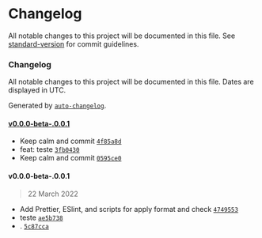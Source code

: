 # Changelog

All notable changes to this project will be documented in this file. See [standard-version](https://github.com/conventional-changelog/standard-version) for commit guidelines.

### Changelog

All notable changes to this project will be documented in this file. Dates are displayed in UTC.

Generated by [`auto-changelog`](https://github.com/CookPete/auto-changelog).

#### [v0.0.0-beta-.0.0.1](https://github.com/rogerioyokoi/future_api/compare/v0.0.0-beta-.0.0.1...v0.0.0-beta-.0.0.1)

- Keep calm and commit [`4f85a8d`](https://github.com/rogerioyokoi/future_api/commit/4f85a8d25e45d77fd7a787caf13cc578fe579558)
- feat: teste [`3fb0430`](https://github.com/rogerioyokoi/future_api/commit/3fb04301c924f1e66f93e6fb7a34ed087af1a896)
- Keep calm and commit [`0595ce0`](https://github.com/rogerioyokoi/future_api/commit/0595ce00f8078b12f883b72f75fd71ce742ea62f)

#### v0.0.0-beta-.0.0.1

> 22 March 2022

- Add Prettier, ESlint, and scripts for apply format and check [`4749553`](https://github.com/rogerioyokoi/future_api/commit/474955311753e5d60f690f49a6c506be418472b8)
- teste [`ae5b738`](https://github.com/rogerioyokoi/future_api/commit/ae5b738225a48c3069922688d93cddb54c5ffcfa)
- . [`5c87cca`](https://github.com/rogerioyokoi/future_api/commit/5c87cca19407bcdc0885bf93f791518424b21cc0)
